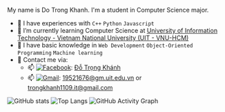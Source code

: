 My name is Do Trong Khanh. I'm a student in Computer Science major.   
- 🌱 I have experiences with ```C++``` ```Python``` ```Javascript```      
- 🌱 I’m currently learning Computer Science at [University of Information Technology - Vietnam National University (UIT - VNU-HCM)](https://en.uit.edu.vn/overview-vnuhcm-university-information-technology)   
- 🌱 I have basic knowledge in ```Web Development``` `Object-Oriented Programming` ```Machine learning```    
- 🌱 Contact me via:   
  +  📫 [<img alt="Facebook" src="https://img.shields.io/badge/Facebook-%231877F2.svg?&style=for-the-badge&logo=Facebook&logoColor=white"/>](https://www.facebook.com/khanh.do.7923030): [Đỗ Trọng Khánh](https://www.facebook.com/khanh.do.7923030)
  +  📫 [<img alt="Gmail" src="https://img.shields.io/badge/Gmail-D14836?style=for-the-badge&logo=gmail&logoColor=white"/>](luongphambao1901@gmail.com): [19521676@gm.uit.edu.vn](mailto:19521676@gm.uit.edu.vn) or [trongkhanh1109.it@gmail.com](mailto:trongkhanh1109.it@gmail.com)   

![GitHub stats](https://github-readme-stats.vercel.app/api?username=trong-khanh-1109&show_icons=true&theme=tokyonight)
![Top Langs](https://github-readme-stats.vercel.app/api/top-langs/?username=trong-khanh-1109&layout=compact)
![GitHub Activity Graph](https://activity-graph.herokuapp.com/graph?username=trong-khanh-1109)  
